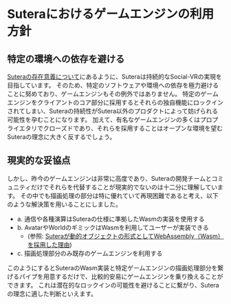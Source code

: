# Suteraにおけるゲームエンジンの利用方針
## 特定の環境への依存を避ける
[Suteraの存在意義について](sutera/01-significance-of-sutera's-existence.md)にあるように、Suteraは持続的なSocial-VRの実現を目指しています。
そのため、特定のソフトウェアや環境への依存を極力避けることに努めており、ゲームエンジンもその例外ではありません。
特定のゲームエンジンをクライアントのコア部分に採用するとそれらの独自機能にロックインされてしまい、Suteraの持続性がSutera以外のプロダクトによって妨げられる可能性を孕むことになります。
加えて、有名なゲームエンジンの多くはプロプライエタリでクローズドであり、それらを採用することはオープンな環境を望むSuteraの理念に大きく反するでしょう。

## 現実的な妥協点
しかし、昨今のゲームエンジンは非常に高度であり、Suteraの開発チームとコミュニティだけでそれらを代替することが現実的でないのは十二分に理解しています。
その中でも描画処理の部分は特に優れていて再現困難であると考え、以下のような解決策を用いることにしました。

- a. 通信や各種演算はSuteraの仕様に準拠したWasmの実装を使用する
- b. AvatarやWorldのギミックはWasmを利用してユーザーが実装できる
  - (参照: [Suteraが動的オブジェクトの形式としてWebAssembly（Wasm）を採用した理由](package/13_Why-Sutera-adopted-wasm-as-the-format-for-dynamic-objects_ja-jp.md))
- c. 描画処理部分のみ既存のゲームエンジンを利用する

このようにするとSuteraのWasm実装と特定ゲームエンジンの描画処理部分を繋げるパイプを用意するだけで、比較的安易にゲームエンジンを乗り換えることができます。
これは潜在的なロックインの可能性を避けることに繋がり、Suteraの理念に適した判断といえます。
